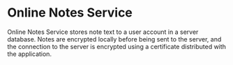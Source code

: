 # Online Notes Service

Online Notes Service stores note text to a user account in a server database. Notes are encrypted locally before being sent to the server, and the connection to the server is encrypted using a certificate distributed with the application.